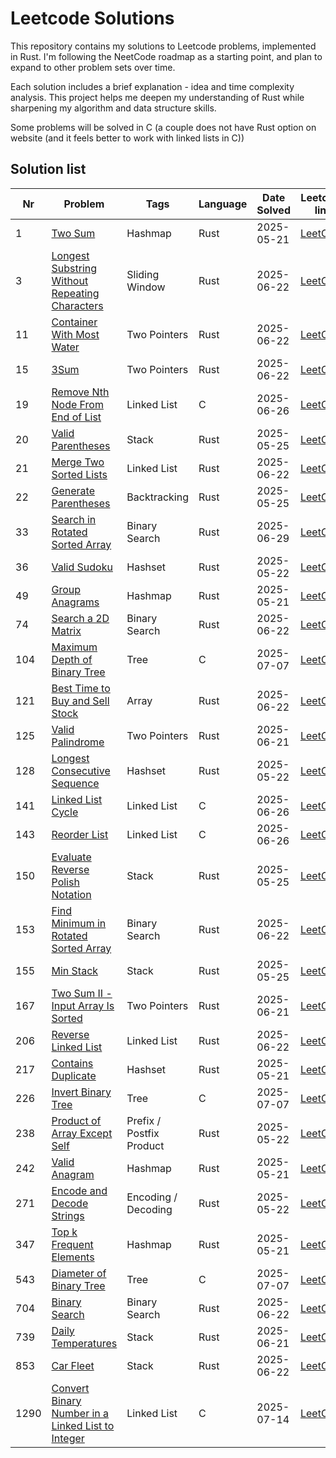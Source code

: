 # Leetcode Solutions

This repository contains my solutions to Leetcode problems, implemented in Rust. I'm following the NeetCode roadmap as a starting point, and plan to expand to other problem sets over time.

Each solution includes a brief explanation - idea and time complexity analysis. This project helps me deepen my understanding of Rust while sharpening my algorithm and data structure skills.

Some problems will be solved in C (a couple does not have Rust option on website (and it feels better to work with linked lists in C))

## Solution list

| Nr   | Problem                                                                                                          | Tags                     | Language | Date Solved | Leetcode link                                                                                | Done |
| ---- | ---------------------------------------------------------------------------------------------------------------- | ------------------------ | -------- | ----------- | -------------------------------------------------------------------------------------------- | ---- |
| 1    | [Two Sum](./0001-two-sum.md)                                                                                     | Hashmap                  | Rust     | 2025-05-21  | [LeetCode](https://leetcode.com/problems/two-sum/)                                           | ✅    |
| 3    | [Longest Substring Without Repeating Characters](./0003-longest-substring-without-repeating-characters.md)       | Sliding Window           | Rust     | 2025-06-22  | [LeetCode](https://leetcode.com/problems/longest-substring-without-repeating-characters/)    | ✅    |
| 11   | [Container With Most Water](./0011-container-with-most-water.md)                                                 | Two Pointers             | Rust     | 2025-06-22  | [LeetCode](https://leetcode.com/problems/container-with-most-water/)                         | ✅    |
| 15   | [3Sum](./0015-3sum.md)                                                                                           | Two Pointers             | Rust     | 2025-06-22  | [LeetCode](https://leetcode.com/problems/3sum/)                                              | ✅    |
| 19   | [Remove Nth Node From End of List](./0019-remove-nth-node-from-end-of-list.md)                                   | Linked List              | C        | 2025-06-26  | [LeetCode](https://leetcode.com/problems/remove-nth-node-from-end-of-list/)                  | ✅    |
| 20   | [Valid Parentheses](./0020-valid-parentheses.md)                                                                 | Stack                    | Rust     | 2025-05-25  | [LeetCode](https://leetcode.com/problems/valid-parentheses/)                                 | ✅    |
| 21   | [Merge Two Sorted Lists](./0021-merge-two-sorted-lists.md)                                                       | Linked List              | Rust     | 2025-06-22  | [LeetCode](https://leetcode.com/problems/merge-two-sorted-lists/)                            | ✅    |
| 22   | [Generate Parentheses](./0022-generate-parentheses.md)                                                           | Backtracking             | Rust     | 2025-05-25  | [LeetCode](https://leetcode.com/problems/generate-parentheses/)                              | ✅    |
| 33   | [Search in Rotated Sorted Array](./0033-search-in-rotated-sorted-array.md)                                       | Binary Search            | Rust     | 2025-06-29  | [LeetCode](https://leetcode.com/problems/search-in-rotated-sorted-array/)                    | ✅    |
| 36   | [Valid Sudoku](./0036-valid-sudoku.md)                                                                           | Hashset                  | Rust     | 2025-05-22  | [LeetCode](https://leetcode.com/problems/valid-sudoku/)                                      | ✅    |
| 49   | [Group Anagrams](./0049-group-anagrams.md)                                                                       | Hashmap                  | Rust     | 2025-05-21  | [LeetCode](https://leetcode.com/problems/group-anagrams/)                                    | ✅    |
| 74   | [Search a 2D Matrix](./0074-search-a-2d-matrix.md)                                                               | Binary Search            | Rust     | 2025-06-22  | [LeetCode](https://leetcode.com/problems/search-a-2d-matrix/)                                | ✅    |
| 104  | [Maximum Depth of Binary Tree](./0104-maximum-depth-of-binary-tree.md)                                           | Tree                     | C        | 2025-07-07  | [LeetCode](https://leetcode.com/problems/maximum-depth-of-binary-tree/)                      | ✅    |
| 121  | [Best Time to Buy and Sell Stock](./0121-best-time-to-buy-and-sell-stock.md)                                     | Array                    | Rust     | 2025-06-22  | [LeetCode](https://leetcode.com/problems/best-time-to-buy-and-sell-stock/)                   | ✅    |
| 125  | [Valid Palindrome](./0125-valid-palindrome.md)                                                                   | Two Pointers             | Rust     | 2025-06-21  | [LeetCode](https://leetcode.com/problems/valid-palindrome/)                                  | ✅    |
| 128  | [Longest Consecutive Sequence](./0128-longest-consecutive-sequence.md)                                           | Hashset                  | Rust     | 2025-05-22  | [LeetCode](https://leetcode.com/problems/longest-consecutive-sequence/)                      | ✅    |
| 141  | [Linked List Cycle](./0141-linked-list-cycle.md)                                                                 | Linked List              | C        | 2025-06-26  | [LeetCode](https://leetcode.com/problems/linked-list-cycle/)                                 | ✅    |
| 143  | [Reorder List](./0143-reorder-list.md)                                                                           | Linked List              | C        | 2025-06-26  | [LeetCode](https://leetcode.com/problems/reorder-list/)                                      | ✅    |
| 150  | [Evaluate Reverse Polish Notation](./0150-evaluate-reverse-polish-notation.md)                                   | Stack                    | Rust     | 2025-05-25  | [LeetCode](https://leetcode.com/problems/evaluate-reverse-polish-notation/)                  | ✅    |
| 153  | [Find Minimum in Rotated Sorted Array](./0153-find-minimum-in-rotated-sorted-array.md)                           | Binary Search            | Rust     | 2025-06-22  | [LeetCode](https://leetcode.com/problems/find-minimum-in-rotated-sorted-array/)              | ✅    |
| 155  | [Min Stack](./0155-min-stack.md)                                                                                 | Stack                    | Rust     | 2025-05-25  | [LeetCode](https://leetcode.com/problems/min-stack/)                                         | ✅    |
| 167  | [Two Sum II - Input Array Is Sorted](./0167-two-sum-ii-input-array-is-sorted.md)                                 | Two Pointers             | Rust     | 2025-06-21  | [LeetCode](https://leetcode.com/problems/two-sum-ii-input-array-is-sorted/)                  | ✅    |
| 206  | [Reverse Linked List](./0206-reverse-linked-list.md)                                                             | Linked List              | Rust     | 2025-06-22  | [LeetCode](https://leetcode.com/problems/reverse-linked-list/)                               | ✅    |
| 217  | [Contains Duplicate](./0217-contains-duplicate.md)                                                               | Hashset                  | Rust     | 2025-05-21  | [LeetCode](https://leetcode.com/problems/contains-duplicate/)                                | ✅    |
| 226  | [Invert Binary Tree](./0226-invert-binary-tree.md)                                                               | Tree                     | C        | 2025-07-07  | [LeetCode](https://leetcode.com/problems/invert-binary-tree/)                                | ✅    |
| 238  | [Product of Array Except Self](./0238-product-of-array-except-self.md)                                           | Prefix / Postfix Product | Rust     | 2025-05-22  | [LeetCode](https://leetcode.com/problems/product-of-array-except-self/)                      | ✅    |
| 242  | [Valid Anagram](./0242-valid-anagram.md)                                                                         | Hashmap                  | Rust     | 2025-05-21  | [LeetCode](https://leetcode.com/problems/valid-anagram/)                                     | ✅    |
| 271  | [Encode and Decode Strings](./0271-encode-and-decode-strings.md)                                                 | Encoding / Decoding      | Rust     | 2025-05-22  | [LeetCode](https://leetcode.com/problems/encode-and-decode-strings/)                         | ✅    |
| 347  | [Top k Frequent Elements](./0347-top-k-frequent-elements.md)                                                     | Hashmap                  | Rust     | 2025-05-21  | [LeetCode](https://leetcode.com/problems/top-k-frequent-elements/)                           | ✅    |
| 543  | [Diameter of Binary Tree](./0543-diameter-of-binary-tree.md)                                                     | Tree                     | C        | 2025-07-07  | [LeetCode](https://leetcode.com/problems/diameter-of-binary-tree/)                           | ✅    |
| 704  | [Binary Search](./0704-binary-search.md)                                                                         | Binary Search            | Rust     | 2025-06-22  | [LeetCode](https://leetcode.com/problems/binary-search/)                                     | ✅    |
| 739  | [Daily Temperatures](./0739-daily-temperatures.md)                                                               | Stack                    | Rust     | 2025-06-21  | [LeetCode](https://leetcode.com/problems/daily-temperatures/)                                | ✅    |
| 853  | [Car Fleet](./0853-car-fleet.md)                                                                                 | Stack                    | Rust     | 2025-06-22  | [LeetCode](https://leetcode.com/problems/car-fleet/)                                         | ✅    |
| 1290 | [Convert Binary Number in a Linked List to Integer](./1290-convert-binary-number-in-a-linked-list-to-integer.md) | Linked List              | C        | 2025-07-14  | [LeetCode](https://leetcode.com/problems/convert-binary-number-in-a-linked-list-to-integer/) | ✅    |